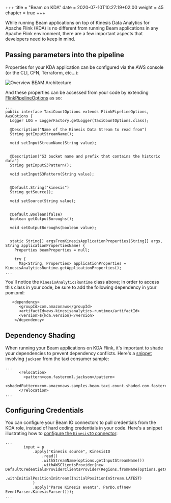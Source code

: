 +++
title = "Beam on KDA"
date = 2020-07-10T10:27:19+02:00
weight = 45
chapter = true
+++

While running Beam applications on top of Kinesis Data Analytics for Apache Flink (KDA) is no different from running Beam applications in any Apache Flink environment, there are a few important aspects that developers need to keep in mind.

## Passing parameters into the pipeline

Properties for your KDA application can be configured via the AWS console (or the CLI, CFN, Terraform, etc...):

![Overview BEAM Architecture](/images/beam-on-kda/beam-on-kda/beam-app-properties.png)

And these properties can be accessed from your code by extending [FlinkPipelineOptions](https://github.com/aws-samples/amazon-kinesis-analytics-beam-taxi-consumer/blob/678096fcd8451f0d4d98871a3d3d97c63384d1fa/src/main/java/com/amazonaws/samples/beam/taxi/count/TaxiCountOptions.java#L31) as so:

```
...
public interface TaxiCountOptions extends FlinkPipelineOptions, AwsOptions {
  Logger LOG = LoggerFactory.getLogger(TaxiCountOptions.class);

  @Description("Name of the Kinesis Data Stream to read from")
  String getInputStreamName();

  void setInputStreamName(String value);


  @Description("S3 bucket name and prefix that contains the historic data")
  String getInputS3Pattern();

  void setInputS3Pattern(String value);


  @Default.String("kinesis")
  String getSource();

  void setSource(String value);


  @Default.Boolean(false)
  boolean getOutputBoroughs();

  void setOutputBoroughs(boolean value);


  static String[] argsFromKinesisApplicationProperties(String[] args, String applicationPropertiesName) {
    Properties beamProperties = null;

    try {
      Map<String, Properties> applicationProperties = KinesisAnalyticsRuntime.getApplicationProperties();
...
```

You'll notice the `KinesisAnalyticsRuntime` class above; in order to access this class in your code, be sure to add the following dependency in your pom.xml:

```
   <dependency>
      <groupId>com.amazonaws</groupId>
      <artifactId>aws-kinesisanalytics-runtime</artifactId>
      <version>${kda.version}</version>
    </dependency>
```

## Dependency Shading

When running your Beam applications on KDA Flink, it's important to shade your dependencies to prevent dependency conflicts. Here's a [snippet](https://github.com/aws-samples/amazon-kinesis-analytics-beam-taxi-consumer/blob/master/pom.xml#L196-L199) involving `jackson` from the taxi consumer sample:

```
...
      <relocation>
        <pattern>com.fasterxml.jackson</pattern>
        <shadedPattern>com.amazonaws.samples.beam.taxi.count.shaded.com.fasterxml.jackson</shadedPattern>
      </relocation>
...
```

## Configuring Credentials

You can configure your Beam IO connectors to pull credentials from the KDA role, instead of hard coding credentials in your code. Here's a snippet illustrating how to [configure the `KinesisIO` connector](https://github.com/aws-samples/amazon-kinesis-analytics-beam-taxi-consumer/blob/678096fcd8451f0d4d98871a3d3d97c63384d1fa/src/main/java/com/amazonaws/samples/beam/taxi/count/TaxiCount.java#L70):

```
...
        input = p
            .apply("Kinesis source", KinesisIO
                .read()
                .withStreamName(options.getInputStreamName())
                .withAWSClientsProvider(new DefaultCredentialsProviderClientsProvider(Regions.fromName(options.getAwsRegion())))
                .withInitialPositionInStream(InitialPositionInStream.LATEST)
            )
            .apply("Parse Kinesis events", ParDo.of(new EventParser.KinesisParser()));
...
```